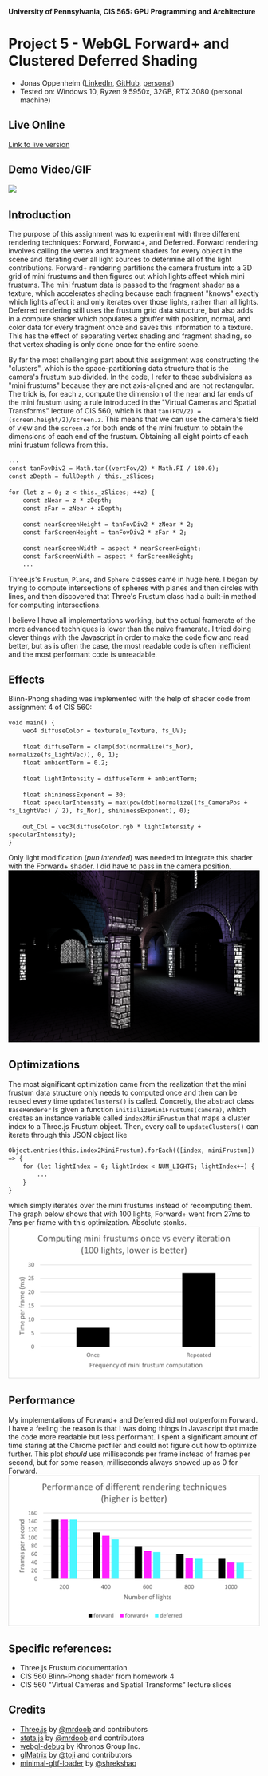 **University of Pennsylvania, CIS 565: GPU Programming and Architecture**
# Project 5 - WebGL Forward+ and Clustered Deferred Shading

* Jonas Oppenheim ([LinkedIn](https://www.linkedin.com/in/jonasoppenheim/), [GitHub](https://github.com/oppenheimj/), [personal](http://www.jonasoppenheim.com/))
* Tested on: Windows 10, Ryzen 9 5950x, 32GB, RTX 3080 (personal machine)

## Live Online

[Link to live version](http://oppenheimj.github.io/Project5-WebGL-Forward-Plus-and-Clustered-Deferred)

## Demo Video/GIF

![](img/coolgif.gif)

## Introduction
The purpose of this assignment was to experiment with three different rendering techniques: Forward, Forward+, and Deferred. Forward rendering involves calling the vertex and fragment shaders for every object in the scene and iterating over all light sources to determine all of the light contributions. Forward+ rendering partitions the camera frustum into a 3D grid of mini frustums and then figures out which lights affect which mini frustums. The mini frustum data is passed to the fragment shader as a texture, which accelerates shading because each fragment "knows" exactly which lights affect it and only iterates over those lights, rather than all lights. Deferred rendering still uses the frustum grid data structure, but also adds in a compute shader which populates a gbuffer with position, normal, and color data for every fragment once and saves this information to a texture. This has the effect of separating vertex shading and fragment shading, so that vertex shading is only done once for the entire scene.

By far the most challenging part about this assignment was constructing the "clusters", which is the space-partitioning data structure that is the camera's frustum sub divided. In the code, I refer to these subdivisions as "mini frustums" because they are not axis-aligned and are not rectangular. The trick is, for each `z`, compute the dimension of the near and far ends of the mini frustum using a rule introduced in the "Virtual Cameras and Spatial Transforms" lecture of CIS 560, which is that `tan(FOV/2) = (screen.height/2)/screen.z`. This means that we can use the camera's field of view and the `screen.z` for both ends of the mini frustum to obtain the dimensions of each end of the frustum. Obtaining all eight points of each mini frustum follows from this.

```
...
const tanFovDiv2 = Math.tan((vertFov/2) * Math.PI / 180.0);
const zDepth = fullDepth / this._zSlices;

for (let z = 0; z < this._zSlices; ++z) {
    const zNear = z * zDepth;
    const zFar = zNear + zDepth;

    const nearScreenHeight = tanFovDiv2 * zNear * 2;
    const farScreenHeight = tanFovDiv2 * zFar * 2;

    const nearScreenWidth = aspect * nearScreenHeight;
    const farScreenWidth = aspect * farScreenHeight;
    ...
```

Three.js's `Frustum`, `Plane`, and `Sphere` classes came in huge here. I began by trying to compute intersections of spheres with planes and then circles with lines, and then discovered that Three's Frustum class had a built-in method for computing intersections.

I believe I have all implementations working, but the actual framerate of the more advanced techniques is lower than the naive framerate. I tried doing clever things with the Javascript in order to make the code flow and read better, but as is often the case, the most readable code is often inefficient and the most performant code is unreadable.

## Effects
Blinn-Phong shading was implemented with the help of shader code from assignment 4 of CIS 560:
```
void main() {
    vec4 diffuseColor = texture(u_Texture, fs_UV);

    float diffuseTerm = clamp(dot(normalize(fs_Nor), normalize(fs_LightVec)), 0, 1);
    float ambientTerm = 0.2;

    float lightIntensity = diffuseTerm + ambientTerm;

    float shininessExponent = 30;
    float specularIntensity = max(pow(dot(normalize((fs_CameraPos + fs_LightVec) / 2), fs_Nor), shininessExponent), 0);

    out_Col = vec3(diffuseColor.rgb * lightIntensity + specularIntensity);
}
```
Only light modification (_pun intended_) was needed to integrate this shader with the Forward+ shader. I did have to pass in the camera position.
![](/img/blinnphong.png)

## Optimizations
The most significant optimization came from the realization that the mini frustum data structure only needs to computed once and then can be reused every time `updateClusters()` is called. Concretly, the abstract class `BaseRenderer` is given a function `initializeMiniFrustums(camera)`, which creates an instance variable called `index2MiniFrustum` that maps a cluster index to a Three.js Frustum object. Then, every call to `updateClusters()` can iterate through this JSON object like
```
Object.entries(this.index2MiniFrustum).forEach(([index, miniFrustum]) => {
    for (let lightIndex = 0; lightIndex < NUM_LIGHTS; lightIndex++) {
        ...
    }
}
``` 
which simply iterates over the mini frustums instead of recomputing them. The graph below shows that with 100 lights, Forward+ went from 27ms to 7ms per frame with this optimization. Absolute stonks.
![](/img/mini_frustum_comp.png)

## Performance
My implementations of Forward+ and Deferred did not outperform Forward. I have a feeling the reason is that I was doing things in Javascript that made the code more readable but less performant. I spent a significant amount of time staring at the Chrome profiler and could not figure out how to optimize further. This plot _should_ use milliseconds per frame instead of frames per second, but for some reason, milliseconds always showed up as 0 for Forward.
![](/img/sadge.png)



## Specific references:
* Three.js Frustum documentation
* CIS 560 Blinn-Phong shader from homework 4
* CIS 560 "Virtual Cameras and Spatial Transforms" lecture slides

## Credits
* [Three.js](https://github.com/mrdoob/three.js) by [@mrdoob](https://github.com/mrdoob) and contributors
* [stats.js](https://github.com/mrdoob/stats.js) by [@mrdoob](https://github.com/mrdoob) and contributors
* [webgl-debug](https://github.com/KhronosGroup/WebGLDeveloperTools) by Khronos Group Inc.
* [glMatrix](https://github.com/toji/gl-matrix) by [@toji](https://github.com/toji) and contributors
* [minimal-gltf-loader](https://github.com/shrekshao/minimal-gltf-loader) by [@shrekshao](https://github.com/shrekshao)
